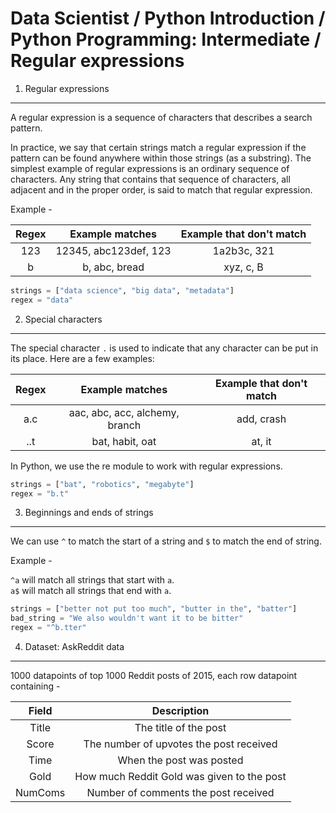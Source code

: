 Data Scientist / Python Introduction / Python Programming: Intermediate / Regular expressions
=============================================================================================

1. Regular expressions
----------------------

A regular expression is a sequence of characters that describes a search pattern. 

In practice, we say that certain strings match a regular expression if the pattern can be found
anywhere within those strings (as a substring). The simplest example of regular expressions is 
an ordinary sequence of characters. Any string that contains that sequence of characters, all 
adjacent and in the proper order, is said to match that regular expression. 

Example -

Regex | Example matches | Example that don't match
:---:|:---:|:---:
123 | 12345, abc123def, 123 | 1a2b3c, 321
b | b, abc, bread | xyz, c, B

```python
strings = ["data science", "big data", "metadata"]
regex = "data"
```

2. Special characters
---------------------

The special character `.` is used to indicate that any character can be put in its place. 
Here are a few examples:

Regex | Example matches | Example that don't match
:---:|:---:|:---:
a.c | aac, abc, acc, alchemy, branch | add, crash
..t | bat, habit, oat | at, it

In Python, we use the re module to work with regular expressions.

```python
strings = ["bat", "robotics", "megabyte"]
regex = "b.t"
```

3. Beginnings and ends of strings
---------------------------------

We can use `^` to match the start of a string and `$` to match the end of string.

Example -

`^a` will match all strings that start with `a`.  
`a$` will match all strings that end with `a`.

```python
strings = ["better not put too much", "butter in the", "batter"]
bad_string = "We also wouldn't want it to be bitter"
regex = "^b.tter"
```

4. Dataset: AskReddit data
--------------------------

1000 datapoints of top 1000 Reddit posts of 2015, each row datapoint containing -

Field | Description
:---: | :----:
Title | The title of the post
Score | The number of upvotes the post received
Time | When the post was posted
Gold | How much Reddit Gold was given to the post
NumComs | Number of comments the post received
